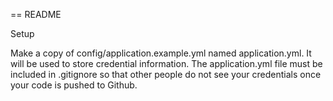 == README

Setup

Make a copy of config/application.example.yml named application.yml. It will be used to store credential information. The application.yml file must be included in .gitignore so that other people do not see your credentials once your code is pushed to Github.